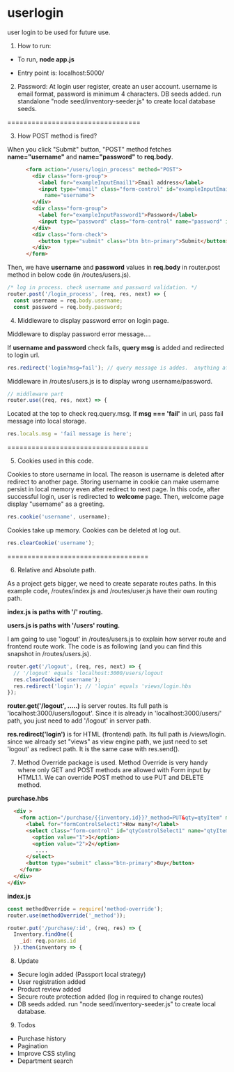 # userlogin

user login to be used for future use.

1. How to run:

- To run,
  **node app.js**

* Entry point is:
  localhost:5000/

2. Password:
   At login user register, create an user account. username is email format, password is minimum 4 characters.
   DB seeds added. run standalone "node seed/inventory-seeder.js" to create local database seeds.

=================================

3. How POST method is fired?

When you click "Submit" button, "POST" method fetches **name="username"** and **name="password"** to **req.body**.

```html
      <form action="/users/login_process" method="POST">
        <div class="form-group">
          <label for="exampleInputEmail1">Email address</label>
          <input type="email" class="form-control" id="exampleInputEmail1" aria-describedby="emailHelp" placeholder="Enter email"
            name="username">
        </div>
        <div class="form-group">
          <label for="exampleInputPassword1">Password</label>
          <input type="password" class="form-control" name="password" id="password" placeholder="Password" name="password">
        </div>
        <div class="form-check">
          <button type="submit" class="btn btn-primary">Submit</button>
        </div>
      </form>
```

Then, we have **username** and **password** values in **req.body** in router.post method in below code (in /routes/users.js).

```javascript
/* log in process. check username and password validation. */
router.post('/login_process', (req, res, next) => {
  const username = req.body.username;
  const password = req.body.password;
```

4. Middleware to display password error on login page.

Middleware to display password error message....

If **username and password** check fails, **query msg** is added and redirected to login url.

```javascript
res.redirect('login?msg=fail'); // query message is addes.  anything after ? is qeury message
```

Middleware in /routes/users.js is to display wrong username/password.

```javascript
// middleware part
router.use((req, res, next) => {
```

Located at the top to check req.query.msg. If **msg === 'fail'** in uri, pass fail message into local storage.

```javascript
res.locals.msg = 'fail message is here';
```

===================================

5. Cookies used in this code.

Cookies to store username in local. The reason is username is deleted after redirect to another page. Storing username in cookie can make username persist in local memory even after redirect to next page. In this code, after successful login, user is redirected to **welcome** page. Then, welcome page display "username" as a greeting.

```javascript
res.cookie('username', username);
```

Cookies take up memory. Cookies can be deleted at log out.

```javascript
res.clearCookie('username');
```

===================================

6. Relative and Absolute path.

As a project gets bigger, we need to create separate routes paths. In this example code, /routes/index.js and /routes/user.js have their own routing path.

**index.js is paths with '/' routing.**

**users.js is paths with '/users' routing.**

I am going to use 'logout' in /routes/users.js to explain how server route and frontend route work. The code is as following (and you can find this snapshot in /routes/users.js).

```javascript
router.get('/logout', (req, res, next) => {
  // '/logout' equals 'localhost:3000/users/logout
  res.clearCookie('username');
  res.redirect('login'); // 'login' equals 'views/login.hbs
});
```

**router.get('/logout', .....)**
is server routes. Its full path is 'localhost:3000/users/logout'. Since it is already in 'localhost:3000/users/' path, you just need to add '/logout' in server path.

**res.redirect('login')** is for HTML (frontend) path. Its full path is /views/login. since we already set "views" as view engine path, we just need to set 'logout' as redirect path. It is the same case with res.send().

7. Method Override package is used. Method Override is very handy where only GET and POST methods are allowed with Form input by HTML1.1. We can override POST method to use PUT and DELETE method.

**purchase.hbs**

```html
  <div >
    <form action="/purchase/{{inventory.id}}?_method=PUT&qty=qtyItem" method="post" class="form-group">
      <label for="formControlSelect1">How many?</label>
      <select class="form-control" id="qtyControlSelect1" name="qtyItem">
        <option value="1">1</option>
        <option value="2">2</option>
         ....
      </select>
      <button type="submit" class="btn-primary">Buy</button>
    </form>
  </div>
</div>
```

**index.js**

```javascript
const methodOverride = require('method-override');
router.use(methodOverride('_method'));

router.put('/purchase/:id', (req, res) => {
  Inventory.findOne({
    _id: req.params.id
  }).then(inventory => {
```

8. Update

- Secure login added (Passport local strategy)
- User registration added
- Product review added
- Secure route protection added (log in required to change routes)
- DB seeds added. run "node seed/inventory-seeder.js" to create local database.

9. Todos

- Purchase history
- Pagination
- Improve CSS styling
- Department search

